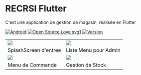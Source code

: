 # RECRSI Flutter

C'est une application de gestion de magasin, réalisée en Flutter 


[![Android](https://img.shields.io/badge/Android-yes-teal.svg)](#README)
[![Open Source Love svg1](https://badges.frapsoft.com/os/v1/open-source.svg?v=103)](#README)
[![Version](https://img.shields.io/badge/Version-1.0.2-teal)](https://github.com/FoyerSociety/Fiche-metier/releases)


<table >
  
  <tr> 
  <td> <img src='https://github.com/gaetan1903/RECRSI-Flutter/blob/main/preview/1.jpg'> </td>
  <td> <img src='https://github.com/gaetan1903/RECRSI-Flutter/blob/main/preview/2.jpg'> </td>
  </tr>
  <tr> 
  <td> SplashScreen d'entree </td>
  
  <td> Liste Menu pour Admin </td>
  </tr>
  <tr></tr>
   <tr> 
  <td> <img src='https://github.com/gaetan1903/RECRSI-Flutter/blob/main/preview/3.jpg'> </td>
  <td> <img src='https://github.com/gaetan1903/RECRSI-Flutter/blob/main/preview/4.jpg'> </td>
  </tr>
  <tr> 
  <td> Menu de Commande </td>
  <td> Gestion de Stock </td>
  </tr>
  
  
  </table>
